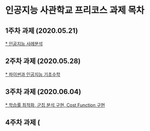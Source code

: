 # 인공지능 사관학교 프리코스 과제 목차

## 1주차 과제 (2020.05.21)
[* 인공지능 사례분석](https://github.com/kokoball/ai_homework/blob/master/1%EC%A3%BC%EC%B0%A8%EA%B3%BC%EC%A0%9C.ipynb)

## 2주차 과제 (2020.05.28)
[* 파이썬과 인공지능 기초수학](https://github.com/kokoball/ai_homework/blob/master/2%E1%84%8C%E1%85%AE%E1%84%8E%E1%85%A1%E1%84%80%E1%85%AA%E1%84%8C%E1%85%A6.ipynb)

## 3주차 과제 (2020.06.04)
[* 학습률 최적화, 군집 분석 구현, Cost Function 구현](https://github.com/kokoball/ai_homework/blob/master/3%EC%A3%BC%EC%B0%A8_%EA%B3%BC%EC%A0%9C.ipynb)

## 4주차 과제 (
